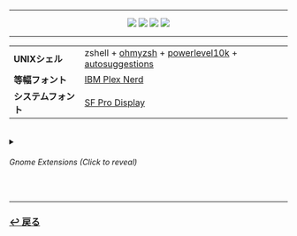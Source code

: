 <hr>
  <div align="center">
    <a href="https://github.com/vinceliuice/Colloid-gtk-theme"><img src="https://img.shields.io/static/v1?label=GTK3&message=Colloid&color=222222&labelColor=bf3f6c&style=for-the-badge&logo=gtk&logoColor=white"></a>
    <a href="https://github.com/lassekongo83/adw-colors/blob/main/themes/alpha-mac/gtk.css"><img src="https://img.shields.io/static/v1?label=GTK4&message=Adw-colors&color=222222&labelColor=bf3f6c&style=for-the-badge&logo=gtk&logoColor=white"></a>
    <a href="https://github.com/vinceliuice/WhiteSur-icon-theme"><img src="https://img.shields.io/static/v1?label=ICONS&message=WhiteSur&color=222222&labelColor=bf3f6c&style=for-the-badge&logo=gtk&logoColor=white"></a>
    <a href="https://github.com/phisch/phinger-cursors"><img src="https://img.shields.io/static/v1?label=CURSORS&message=Phinger&color=222222&labelColor=bf3f6c&style=for-the-badge&logo=gtk&logoColor=white"></a>
  </div>
<hr>

<table align="center">
  <tr>
    <td>
      <b>UNIXシェル</b>
    </td>
    <td>
      zshell + <a href="https://ohmyz.sh/">ohmyzsh</a> + <a href="https://github.com/romkatv/powerlevel10k">powerlevel10k</a> + <a href="https://github.com/zsh-users/zsh-autosuggestions">autosuggestions</a>
    </td>
  </tr>
  <tr>
    <td>
      <b>等幅フォント</b>
    </td>
    <td>
      <a href="https://www.nerdfonts.com/font-downloads">IBM Plex Nerd</a>
    </td>
  </tr>
  <tr>
    <td>
      <b>システムフォント</b>
    </td>
    <td>
      <a href="https://www.cufonfonts.com/font/sf-pro-display">SF Pro Display</a>
    </td>
  </tr>
</table>

<br>

<details>
  <summary><h6>Gnome Extensions<i> (Click to reveal)</i></h6></summary>
  <ul>
    <li><a href="https://extensions.gnome.org/extension/615/appindicator-support/">Appindicator support</a></li>
    <li><a href="https://extensions.gnome.org/extension/3843/just-perfection/">Just Perfection</a></li>
    <li><a href="https://extensions.gnome.org/extension/4693/rounded-system-menu-buttons/">Rounded System Menu Buttons</a></li>
    <li><a href="https://extensions.gnome.org/extension/906/sound-output-device-chooser/">Sound Input & Output Device Chooser</a></li>
    <li><a href="https://extensions.gnome.org/extension/19/user-themes/">User Themes</a></li>
    <li><a href="https://extensions.gnome.org/extension/5090/space-bar/">Space Bar</a></li>
    <li><a href="https://extensions.gnome.org/extension/7/removable-drive-menu/">Removable Drive Menu</a></li>
    <li><a href="https://extensions.gnome.org/extension/2741/remove-alttab-delay-v2/">Remove Alt+Tab Delay</a></li>
    <li><a href="https://extensions.gnome.org/extension/3193/blur-my-shell/">Blur My Shell</a></li>
    <li><a href="https://extensions.gnome.org/extension/5004/dash-to-dock-for-cosmic/">Dash to Dock for COSMIC</a></li>
    <br></br>
  </ul>
</details>

</br>
<hr>
<h3><a href="https://github.com/czarhex/dotfiles#readme"><b>↩ 戻る</b></a></h3>
